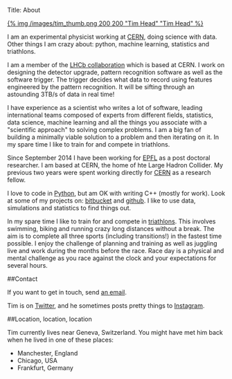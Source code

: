 Title: About

<a href="/images/tim.png">{% img /images/tim_thumb.png 200 200 "Tim Head" "Tim Head" %}</a>

I am an experimental physicist working at [CERN][cern], doing science with
data. Other things I am crazy about: python, machine learning,
statistics and triathlons.

I am a member of the [LHCb collaboration][lhcb] which is based at CERN. I work
on designing the detector upgrade, pattern recognition software as
well as the software trigger. The trigger decides what data to record
using features engineered by the pattern recognition. It will be
sifting through an astounding 3TB/s of data in real time!

I have experience as a scientist who writes a lot of software, leading international teams
composed of experts from different fields, statistics, data science,
machine learning and all the things you associate with a "scientific
approach" to solving complex problems. I am a big fan of building a
minimally viable solution to a problem and then iterating on it. In my
spare time I like to train for and compete in triathlons.

Since September 2014 I have been working for [EPFL][epfl] as a post
doctoral researcher. I am based at CERN, the home of hte Large Hadron
Collider. My previous two years were spent working directly for
[CERN][cern] as a research fellow.

I love to code in [Python][py], but am OK with writing C++ (mostly
for work). Look at some of my projects on: [bitbucket][c] and
[github][g]. I like to use data, simulations and statistics to find
things out.

[g]: https://github.com/betatim
[c]: https://bitbucket.org/thead/
[py]:http://python.org

In my spare time I like to train for and compete in
[triathlons][tri]. This involves swimming, biking and running crazy
long distances without a break. The aim is to complete all three
sports (including transitions!) in the fastest time possible. I enjoy
the challenge of planning and training as well as juggling live and
work during the months before the race. Race day is a physical and
mental challenge as you race against the clock and your expectations
for several hours.

[tri]: http://en.wikipedia.org/wiki/Triathlon

##Contact

If you want to get in touch, send [an email](mailto:betatim@gmail.com).

Tim is on [Twitter][], and he sometimes posts pretty things to [Instagram][].

[Twitter]: https://twitter.com/betatim
[Instagram]: http://instagram.com/betatim

##Location, location, location

Tim currently lives near Geneva, Switzerland. You might have met him
back when he lived in one of these places:

* Manchester, England
* Chicago, USA
* Frankfurt, Germany

[velo]: http://en.wikipedia.org/wiki/LHCb#The_VELO
[lhcb]: http://lhcb-public.web.cern.ch/lhcb-public/
[cern]: http://cern.ch
[epfl]: http://epfl.ch